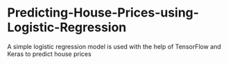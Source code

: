 # Predicting-House-Prices-using-Logistic-Regression
A simple logistic regression model is used with the help of TensorFlow and Keras to predict house prices


